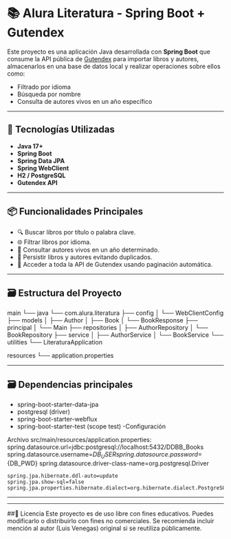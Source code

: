 # 📚 **Alura Literatura - Spring Boot + Gutendex**

Este proyecto es una aplicación Java desarrollada con **Spring Boot** que consume la API pública de [Gutendex](https://gutendex.com) para importar libros y autores, almacenarlos en una base de datos local y realizar operaciones sobre ellos como:

- Filtrado por idioma
- Búsqueda por nombre
- Consulta de autores vivos en un año específico

---

## 🚀 **Tecnologías Utilizadas**

- **Java 17+**
- **Spring Boot**
- **Spring Data JPA**
- **Spring WebClient**
- **H2 / PostgreSQL**
- **Gutendex API**

---

## 📦 **Funcionalidades Principales**

- 🔍 Buscar libros por título o palabra clave.
- 🌐 Filtrar libros por idioma.
- 👤 Consultar autores vivos en un año determinado.
- 💾 Persistir libros y autores evitando duplicados.
- 🔄 Acceder a toda la API de Gutendex usando paginación automática.

---

## 🗃️ **Estructura del Proyecto**
main
└── java
    └── com.alura.literatura
        ├── config
        │   └── WebClientConfig
        ├── models
        │   ├── Author
        │   ├── Book
        │   └── BookResponse
        ├── principal
        │   └── Main
        ├── repositories
        │   ├── AuthorRepository
        │   └── BookRepository
        ├── service
        │   ├── AuthorService
        │   └── BookService
        └── utilities
            └── LiteraturaApplication

resources
└── application.properties

---

## 🗃️ **Dependencias principales**

- spring-boot-starter-data-jpa
- postgresql (driver)
- spring-boot-starter-webflux
- spring-boot-starter-test (scope test)
 -Configuración

Archivo src/main/resources/application.properties:
    spring.datasource.url=jdbc:postgresql://localhost:5432/DDBB_Books
    spring.datasource.username=${DB_USER}
    spring.datasource.password=${DB_PWD}
    spring.datasource.driver-class-name=org.postgresql.Driver
    
    spring.jpa.hibernate.ddl-auto=update
    spring.jpa.show-sql=false
    spring.jpa.properties.hibernate.dialect=org.hibernate.dialect.PostgreSQLDialect

---



---

##📜 Licencia Este proyecto es de uso libre con fines educativos. Puedes modificarlo o distribuirlo con fines no comerciales. 
Se recomienda incluir mención al autor (Luis Venegas) original si se reutiliza públicamente.

